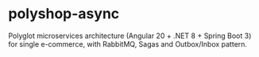 # polyshop-async
Polyglot microservices architecture (Angular 20 + .NET 8 + Spring Boot 3) for single e-commerce, with RabbitMQ, Sagas and Outbox/Inbox pattern.
